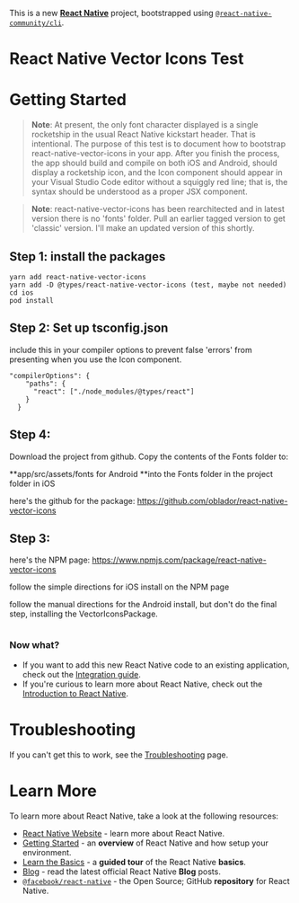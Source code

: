 This is a new [**React Native**](https://reactnative.dev) project, bootstrapped using [`@react-native-community/cli`](https://github.com/react-native-community/cli).

# React Native Vector Icons Test
# Getting Started

>**Note**: At present, the only font character displayed is a single rocketship in the usual React Native kickstart header. That is intentional. The purpose of this test is to document how to bootstrap react-native-vector-icons in your app. After you finish the process, the app should build and compile on both iOS and Android, should display a rocketship icon, and the Icon component should appear in your Visual Studio Code editor without a squiggly red line; that is, the syntax should be understood as a proper JSX component.

>**Note**: react-native-vector-icons has been rearchitected and in latest version there is no 'fonts' folder. Pull an earlier tagged version to get 'classic' version. I'll make an updated version of this shortly. 

## Step 1: install the packages

```
yarn add react-native-vector-icons
yarn add -D @types/react-native-vector-icons (test, maybe not needed)
cd ios
pod install
```

## Step 2: Set up tsconfig.json

include this in your compiler options to prevent false 'errors' from presenting when you use the Icon component.

```
"compilerOptions": {
    "paths": {
      "react": ["./node_modules/@types/react"]
    }
  }
```

## Step 4:

Download the project from github. Copy the contents of the Fonts folder to:

**app/src/assets/fonts for Android
**into the Fonts folder in the project folder in iOS

here's the github for the package:
https://github.com/oblador/react-native-vector-icons

## Step 3: 



here's the NPM page:
https://www.npmjs.com/package/react-native-vector-icons

follow the simple directions for iOS install on the NPM page

follow the manual directions for the Android install, but don't do the final step, installing the VectorIconsPackage.



```

```

### Now what?

- If you want to add this new React Native code to an existing application, check out the [Integration guide](https://reactnative.dev/docs/integration-with-existing-apps).
- If you're curious to learn more about React Native, check out the [Introduction to React Native](https://reactnative.dev/docs/getting-started).

# Troubleshooting

If you can't get this to work, see the [Troubleshooting](https://reactnative.dev/docs/troubleshooting) page.

# Learn More

To learn more about React Native, take a look at the following resources:

- [React Native Website](https://reactnative.dev) - learn more about React Native.
- [Getting Started](https://reactnative.dev/docs/environment-setup) - an **overview** of React Native and how setup your environment.
- [Learn the Basics](https://reactnative.dev/docs/getting-started) - a **guided tour** of the React Native **basics**.
- [Blog](https://reactnative.dev/blog) - read the latest official React Native **Blog** posts.
- [`@facebook/react-native`](https://github.com/facebook/react-native) - the Open Source; GitHub **repository** for React Native.
